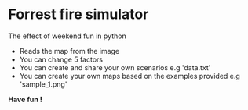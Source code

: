 # Forrest fire simulator

The effect of weekend fun in python
- Reads the map from the image
- You can change 5 factors
- You can create and share your own scenarios e.g 'data.txt'
- You can create your own maps based on the examples provided e.g 'sample_1.png'

**Have fun !**